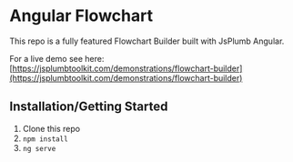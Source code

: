 # Angular Flowchart

This repo is a fully featured Flowchart Builder built with JsPlumb Angular.

For a live demo see here: [https://jsplumbtoolkit.com/demonstrations/flowchart-builder](https://jsplumbtoolkit.com/demonstrations/flowchart-builder)

## Installation/Getting Started

1. Clone this repo
2. `npm install`
3. `ng serve`

